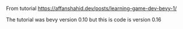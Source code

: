 From tutorial https://affanshahid.dev/posts/learning-game-dev-bevy-1/

The tutorial was bevy version 0.10 but this is code is version 0.16
